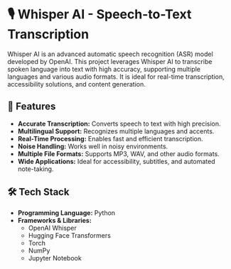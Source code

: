 # 🎙️ Whisper AI - Speech-to-Text Transcription  

Whisper AI is an advanced automatic speech recognition (ASR) model developed by OpenAI. This project leverages Whisper AI to transcribe spoken language into text with high accuracy, supporting multiple languages and various audio formats. It is ideal for real-time transcription, accessibility solutions, and content generation.  

## 📌 Features  

- **Accurate Transcription:** Converts speech to text with high precision.  
- **Multilingual Support:** Recognizes multiple languages and accents.  
- **Real-Time Processing:** Enables fast and efficient transcription.  
- **Noise Handling:** Works well in noisy environments.  
- **Multiple File Formats:** Supports MP3, WAV, and other audio formats.  
- **Wide Applications:** Ideal for accessibility, subtitles, and automated note-taking.  

## 🛠️ Tech Stack  

- **Programming Language:** Python  
- **Frameworks & Libraries:**  
  - OpenAI Whisper  
  - Hugging Face Transformers  
  - Torch  
  - NumPy  
  - Jupyter Notebook  

 

